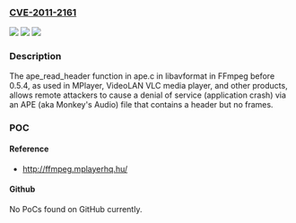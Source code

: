 ### [CVE-2011-2161](https://cve.mitre.org/cgi-bin/cvename.cgi?name=CVE-2011-2161)
![](https://img.shields.io/static/v1?label=Product&message=n%2Fa&color=blue)
![](https://img.shields.io/static/v1?label=Version&message=n%2Fa&color=blue)
![](https://img.shields.io/static/v1?label=Vulnerability&message=n%2Fa&color=brighgreen)

### Description

The ape_read_header function in ape.c in libavformat in FFmpeg before 0.5.4, as used in MPlayer, VideoLAN VLC media player, and other products, allows remote attackers to cause a denial of service (application crash) via an APE (aka Monkey's Audio) file that contains a header but no frames.

### POC

#### Reference
- http://ffmpeg.mplayerhq.hu/

#### Github
No PoCs found on GitHub currently.

